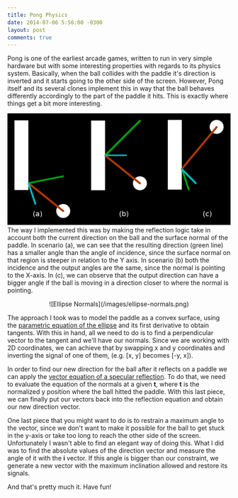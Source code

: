 ```yaml
---
title: Pong Physics
date: 2014-07-06 5:56:00 -0300
layout: post
comments: true
---
```

Pong is one of the earliest arcade games, written to run in very simple hardware but with some interesting
properties with regards to its physics system. Basically, when the ball collides with the paddle it's direction
is inverted and it starts going to the other side of the screen. However, Pong itself and its several clones
implement this in way that the ball behaves differently accordingly to the part of the paddle it hits. This is
exactly where things get a bit more interesting.

![Pong Physics](/images/pong-physics.png)
The way I implemented this was by making the reflection logic take in account both the current direction on the
ball and the surface normal of the paddle. In scenario (a), we can see that the resulting direction (green line)
has a smaller angle than the angle of incidence, since the surface normal on that region is steeper in relation
to the Y axis. In scenario (b) both the incidence and the output angles are the same, since the normal is pointing
to the X-axis. In (c), we can observe that the output direction can have a bigger angle if the ball is moving in 
a direction closer to where the normal is pointing.

<div style="text-align:center" markdown="1">
![Ellipse Normals](/images/ellipse-normals.png)
</div>

The approach I took was to model the paddle as a convex surface, using the [parametric
equation of the ellipse](http://en.wikipedia.org/wiki/Ellipse#Parametric_form_in_canonical_position) and
its first derivative to obtain tangents. With this in hand, all we need to do is to find a perpendicular
vector to the tangent and we'll have our normals. Since we are working with 2D coordinates, we can achieve
that by swapping x and y coordinates and inverting the signal of one of them, (e.g. [x, y] becomes [-y, x]).

In order to find our new direction for the ball after it reflects on a paddle we can apply the [vector equation
of a specular reflection](http://en.wikipedia.org/wiki/Snell%27s_law#Vector_form). To do that, we need to
evaluate the equation of the normals at a given **t**, where **t** is the normalized y position where the
ball hitted the paddle. With this last piece, we can finally put our vectors back into the reflection equation and
obtain our new direction vector.

One last piece that you might want to do is to restrain a maximum angle to the vector, since we don't want
to make it possible for the ball to get stuck in the y-axis or take too long to reach the other side of the screen.
Unfortunately I wasn't able to find an elegant way of doing this. What I did was to find the absolute values of the
direction vector and measure the angle of it with the **i** vector. If this angle is bigger than our constraint,
we generate a new vector with the maximum inclination allowed and restore its signals.

And that's pretty much it. Have fun!
